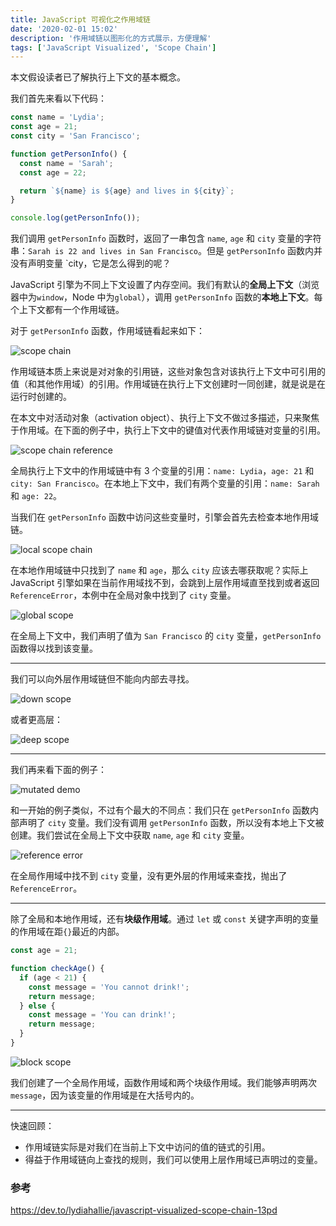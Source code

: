 ```yaml
---
title: JavaScript 可视化之作用域链
date: '2020-02-01 15:02'
description: '作用域链以图形化的方式展示，方便理解'
tags: ['JavaScript Visualized', 'Scope Chain']
---
```


本文假设读者已了解执行上下文的基本概念。

我们首先来看以下代码：

```javascript
const name = 'Lydia';
const age = 21;
const city = 'San Francisco';

function getPersonInfo() {
  const name = 'Sarah';
  const age = 22;

  return `${name} is ${age} and lives in ${city}`;
}

console.log(getPersonInfo());
```

我们调用 `getPersonInfo` 函数时，返回了一串包含 `name`, `age` 和 `city` 变量的字符串：`Sarah is 22 and lives in San Francisco`。但是 `getPersonInfo` 函数内并没有声明变量 `city，它是怎么得到的呢？

JavaScript 引擎为不同上下文设置了内存空间。我们有默认的**全局上下文**（浏览器中为`window`，Node 中为`global`），调用 `getPersonInfo` 函数的**本地上下文**。每个上下文都有一个作用域链。

对于 `getPersonInfo` 函数，作用域链看起来如下：

![scope chain](scope-chain.png)

作用域链本质上来说是对对象的引用链，这些对象包含对该执行上下文中可引用的值（和其他作用域）的引用。作用域链在执行上下文创建时一同创建，就是说是在运行时创建的。

在本文中对活动对象（activation object）、执行上下文不做过多描述，只来聚焦于作用域。在下面的例子中，执行上下文中的键值对代表作用域链对变量的引用。

![scope chain reference](scope-reference.png)

全局执行上下文中的作用域链中有 3 个变量的引用：`name: Lydia`，`age: 21` 和 `city: San Francisco`。在本地上下文中，我们有两个变量的引用：`name: Sarah` 和 `age: 22`。

当我们在 `getPersonInfo` 函数中访问这些变量时，引擎会首先去检查本地作用域链。

![local scope chain](local-scope-chain.gif)

在本地作用域链中只找到了 `name` 和 `age`，那么 `city` 应该去哪获取呢？实际上 JavaScript 引擎如果在当前作用域找不到，会跳到上层作用域直至找到或者返回 `ReferenceError`，本例中在全局对象中找到了 `city` 变量。

![global scope](global-scope.gif)

在全局上下文中，我们声明了值为 `San Francisco` 的 `city` 变量，`getPersonInfo` 函数得以找到该变量。

---

我们可以向外层作用域链但不能向内部去寻找。

![down scope](down-scope.png)

或者更高层：

![deep scope](deep-scope.png)

---

我们再来看下面的例子：

![mutated demo](mutated-demo.png)

和一开始的例子类似，不过有个最大的不同点：我们只在 `getPersonInfo` 函数内部声明了 `city` 变量。我们没有调用 `getPersonInfo` 函数，所以没有本地上下文被创建。我们尝试在全局上下文中获取 `name`, `age` 和 `city` 变量。

![reference error](reference-error.gif)

在全局作用域中找不到 `city` 变量，没有更外层的作用域来查找，抛出了 `ReferenceError`。

---

除了全局和本地作用域，还有**块级作用域**。通过 `let` 或 `const` 关键字声明的变量的作用域在距`{}`最近的内部。

```javascript
const age = 21;

function checkAge() {
  if (age < 21) {
    const message = 'You cannot drink!';
    return message;
  } else {
    const message = 'You can drink!';
    return message;
  }
}
```

![block scope](block-scope.png)

我们创建了一个全局作用域，函数作用域和两个块级作用域。我们能够声明两次 `message`，因为该变量的作用域是在大括号内的。

---

快速回顾：

- 作用域链实际是对我们在当前上下文中访问的值的链式的引用。
- 得益于作用域链向上查找的规则，我们可以使用上层作用域已声明过的变量。

### 参考

<https://dev.to/lydiahallie/javascript-visualized-scope-chain-13pd>
